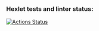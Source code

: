 ### Hexlet tests and linter status:
[![Actions Status](https://github.com/dismiro/fullstack-javascript-project-44/workflows/hexlet-check/badge.svg)](https://github.com/dismiro/fullstack-javascript-project-44/actions)